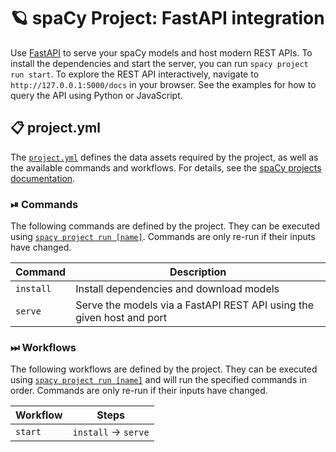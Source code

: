 <!-- SPACY PROJECT: AUTO-GENERATED DOCS START (do not remove) -->

# 🪐 spaCy Project: FastAPI integration

Use [FastAPI](https://fastapi.tiangolo.com/) to serve your spaCy models and host modern REST APIs. To install the dependencies and start the server, you can run `spacy project run start`. To explore the REST API interactively, navigate to `http://127.0.0.1:5000/docs` in your browser. See the examples for how to query the API using Python or JavaScript.

## 📋 project.yml

The [`project.yml`](project.yml) defines the data assets required by the
project, as well as the available commands and workflows. For details, see the
[spaCy projects documentation](https://spacy.io/usage/projects).

### ⏯ Commands

The following commands are defined by the project. They
can be executed using [`spacy project run [name]`](https://spacy.io/api/cli#project-run).
Commands are only re-run if their inputs have changed.

| Command | Description |
| --- | --- |
| `install` | Install dependencies and download models |
| `serve` | Serve the models via a FastAPI REST API using the given host and port |

### ⏭ Workflows

The following workflows are defined by the project. They
can be executed using [`spacy project run [name]`](https://spacy.io/api/cli#project-run)
and will run the specified commands in order. Commands are only re-run if their
inputs have changed.

| Workflow | Steps |
| --- | --- |
| `start` | `install` &rarr; `serve` |

